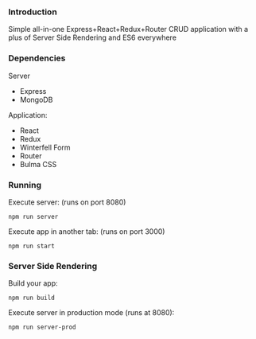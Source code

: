### Introduction

Simple all-in-one Express+React+Redux+Router CRUD application with a plus of Server Side Rendering and ES6 everywhere

### Dependencies

Server
* Express
* MongoDB

Application:
* React
* Redux
* Winterfell Form
* Router
* Bulma CSS

### Running

Execute server: (runs on port 8080)
```
npm run server
```
Execute app in another tab: (runs on port 3000)
```
npm run start
```

### Server Side Rendering

Build your app:
```
npm run build
```
Execute server in production mode (runs at 8080):
```
npm run server-prod
```


